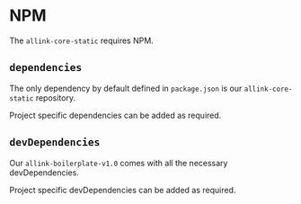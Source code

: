 # NPM

The `allink-core-static` requires NPM.

## `dependencies`

The only dependency by default defined in `package.json` is our `allink-core-static` repository.

Project specific dependencies can be added as required.

## `devDependencies`

Our `allink-boilerplate-v1.0` comes with all the necessary devDependencies.

Project specific devDependencies can be added as required.
